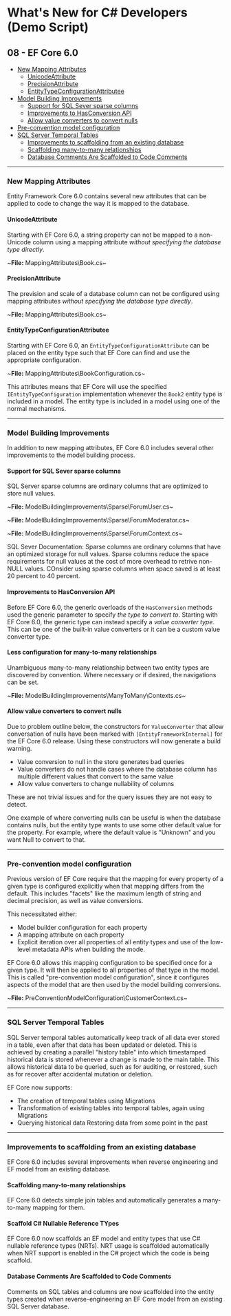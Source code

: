 # What's New for C# Developers (Demo Script)

## 08 - EF Core 6.0

* [New Mapping Attributes](#new-mapping-attributes)
    - [UnicodeAttribute](#unicodeattribute)
    - [PrecisionAttribute](#precisionattribute)
    - [EntityTypeConfigurationAttributee](#entitytypeconfigurationattributee)
* [Model Building Improvements](#model-building-improvements)
    - [Support for SQL Sever sparse columns](#support-for-sql-sever-sparse-columns)
    - [Improvements to HasConversion API](#improvements-to-hasconversion-api)
    - [Allow value converters to convert nulls](#allow-value-converters-to-convert-nulls)
* [Pre-convention model configuration](#pre-convention-model-configuration)
* [SQL Server Temporal Tables](#sql-server-temporal-tables)
    - [Improvements to scaffolding from an existing database](#improvements-to-scaffolding-from-an-existing-database)
    - [Scaffolding many-to-many relationships](#scafollding-many-to-many-relationships)
    - [Database Comments Are Scaffolded to Code Comments](#database-comments-are-scaffolded-to-code-comments)
---

### New Mapping Attributes
Entity Framework Core 6.0 contains several new attributes that can be applied to code to change the way it is mapped to the database.

#### UnicodeAttribute
Starting with EF Core 6.0, a string property can not be mapped to a non-Unicode column using a mapping attribute *without specifying the database type directly*.

~**File:** MappingAttributes\Book.cs~

#### PrecisionAttribute
The prevision and scale of a database column can not be configured using mapping attributes *without specifying the database type directly*.

~**File:** MappingAttributes\Book.cs~

#### EntityTypeConfigurationAttributee
Starting with EF Core 6.0, an `EntityTypeConfigurationAttribute` can be placed on the entity type such that EF Core can find and use the appropriate configuration.

~**File:** MappingAttributes\BookConfiguration.cs~

This attributes means that EF Core will use the specified `IEntityTypeConfiguration` implementation whenever the `Book2` entity type is included in a model.  The entity type is included in a model using one of the normal mechanisms.

---

### Model Building Improvements
In addition to new mapping attributes, EF Core 6.0 includes several other improvements to the model building process.

#### Support for SQL Sever sparse columns
SQL Server sparse columns are ordinary columns that are optimized to store null values.

~**File:** ModelBuildingImprovements\Sparse\ForumUser.cs~

~**File:** ModelBuildingImprovements\Sparse\ForumModerator.cs~

~**File:** ModelBuildingImprovements\Sparse\ForumContext.cs~

SQL Sever Documentation: Sparse columns are ordinary columns that have an optimized storage for null values.  Sparse columns reduce the space requirements for null values at the cost of more overhead to retrive non-NULL values.  COnsider using sparse columns when space saved is at least 20 percent to 40 percent.

#### Improvements to HasConversion API
Before EF Core 6.0, the generic overloads of the `HasConversion` methods used the generic parameter to specify *the type to convert to*.  Starting with EF Core 6.0, the generic type can instead specify a *value converter type*.  This can be one of the built-in value converters or it can be a custom value converter type.

#### Less configuration for many-to-many relationships
Unambiguous many-to-many relationship between two entity types are discovered by convention.  Where necessary or if desired, the navigations can be set.

~**File:** ModelBuildingImprovements\ManyToMany\Contexts.cs~

#### Allow value converters to convert nulls
Due to problem outline below, the constructors for `ValueConverter` that allow conversation of nulls have been marked with `[EntityFrameworkInternal]` for the EF Core 6.0 release.  Using these constructors will now generate a build warning.

* Value conversion to null in the store generates bad queries
* Value converters do not handle cases where the database column has multiple different values that convert to the same value
* Allow value converters to change nullability of columns

These are not trivial issues and for the query issues they are not easy to detect.

One example of where converting nulls can be useful is when the database contains nulls, but the entity type wants to use some other default value for the property.  For example, where the default value is "Unknown" and you want Null to convert to that.

---

### Pre-convention model configuration

Previous version of EF Core require that the mapping for every property of a given type is configured explicitly when that mapping differs from the default.  This includes "facets" like the maximum length of string and decimal precision, as well as value conversions.

This necessitated either:

* Model builder configuration for each property
* A mapping attribute on each property
* Explicit iteration over all properties of all entity types and use of the low-level metadata APIs when building the mode.

EF Core 6.0 allows this mapping configuration to be specified once for a given type.  It will then be applied to all properties of that type in the model.  This is called "pre-convention model configuration", since it configures aspects of the model that are then used by the model building conversions.

~**File:** PreConventionModelConfiguration\CustomerContext.cs~

---

### SQL Server Temporal Tables

SQL Server temporal tables automatically keep track of all data ever stored in a table, even after that data has been updated or deleted.  This is achieved by creating a parallel "history table" into which timestamped historical data is stored whenever a change is made to the main table.  This allows historical data to be queried, such as for auditing, or restored, such as for recover after accidental mutation or deletion.

EF Core now supports:

* The creation of temporal tables using Migrations
* Transformation of existing tables into temporal tables, again using Migrations
* Querying historical data
Restoring data from some point in the past

---

### Improvements to scaffolding from an existing database
EF Core 6.0 includes several improvements when reverse engineering and EF model from an existing database.

#### Scaffolding many-to-many relationships
EF Core 6.0 detects simple join tables and automatically generates a many-to-many mapping for them.

#### Scaffold C# Nullable Reference TYpes
EF Core 6.0 now scaffolds an EF model and entity types that use C# nullable reference types (NRTs).  NRT usage is scaffolded automatically when NRT support is enabled in the C# project which the code is being scaffold.

#### Database Comments Are Scaffolded to Code Comments
Comments on SQL tables and columns are now scaffolded into the entity types created when reverse-engineering an EF Core model from an existing SQL Server database.